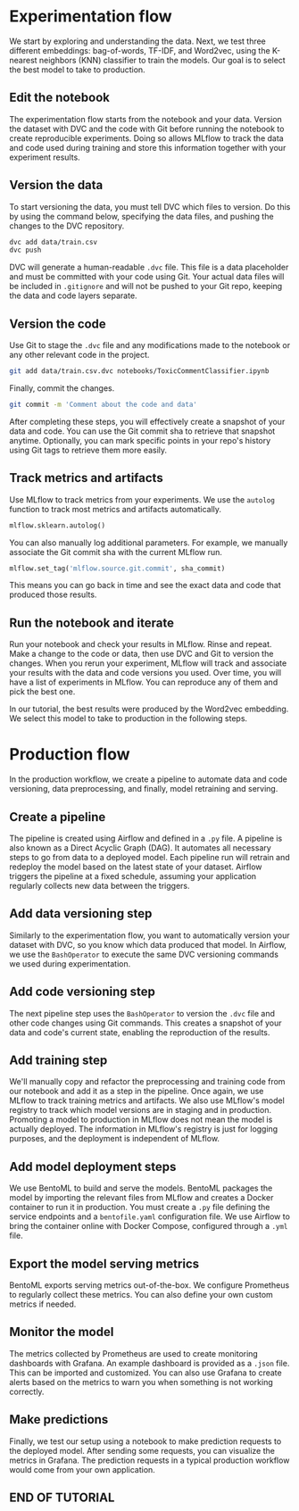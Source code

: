 # Experimentation flow

We start by exploring and understanding the data. Next, we test three different embeddings: bag-of-words, TF-IDF, and Word2vec, using the K-nearest neighbors (KNN) classifier to train the models. Our goal is to select the best model to take to production.

## Edit the notebook

The experimentation flow starts from the notebook and your data. Version the dataset with DVC and the code with Git before running the notebook to create reproducible experiments. Doing so allows MLflow to track the data and code used during training and store this information together with your experiment results.

## Version the data

To start versioning the data, you must tell DVC which files to version. Do this by using the command below, specifying the data files, and pushing the changes to the DVC repository.

```bash
dvc add data/train.csv
dvc push
```

DVC will generate a human-readable `.dvc` file. This file is a data placeholder and must be committed with your code using Git. Your actual data files will be included in `.gitignore` and will not be pushed to your Git repo, keeping the data and code layers separate.

## Version the code

Use Git to stage the `.dvc` file and any modifications made to the notebook or any other relevant code in the project.

```bash
git add data/train.csv.dvc notebooks/ToxicCommentClassifier.ipynb
```

Finally, commit the changes.

```bash
git commit -m 'Comment about the code and data'
```

After completing these steps, you will effectively create a snapshot of your data and code. You can use the Git commit sha to retrieve that snapshot anytime. Optionally, you can mark specific points in your repo's history using Git tags to retrieve them more easily.

## Track metrics and artifacts

Use MLflow to track metrics from your experiments. We use the `autolog` function to track most metrics and artifacts automatically.

```python
mlflow.sklearn.autolog()
```

You can also manually log additional parameters. For example, we manually associate the Git commit sha with the current MLflow run.

```python
mlflow.set_tag('mlflow.source.git.commit', sha_commit)
```

This means you can go back in time and see the exact data and code that produced those results.

## Run the notebook and iterate

Run your notebook and check your results in MLflow. Rinse and repeat. Make a change to the code or data, then use DVC and Git to version the changes. When you rerun your experiment, MLflow will track and associate your results with the data and code versions you used. Over time, you will have a list of experiments in MLflow. You can reproduce any of them and pick the best one.

In our tutorial, the best results were produced by the Word2vec embedding. We select this model to take to production in the following steps.

# Production flow

In the production workflow, we create a pipeline to automate data and code versioning, data preprocessing, and finally, model retraining and serving.

## Create a pipeline

The pipeline is created using Airflow and defined in a `.py` file. A pipeline is also known as a Direct Acyclic Graph (DAG). It automates all necessary steps to go from data to a deployed model. Each pipeline run will retrain and redeploy the model based on the latest state of your dataset. Airflow triggers the pipeline at a fixed schedule, assuming your application regularly collects new data between the triggers.

## Add data versioning step

Similarly to the experimentation flow, you want to automatically version your dataset with DVC, so you know which data produced that model. In Airflow, we use the `BashOperator` to execute the same DVC versioning commands we used during experimentation.

## Add code versioning step

The next pipeline step uses the `BashOperator` to version the `.dvc` file and other code changes using Git commands. This creates a snapshot of your data and code's current state, enabling the reproduction of the results.

## Add training step

We'll manually copy and refactor the preprocessing and training code from our notebook and add it as a step in the pipeline. Once again, we use MLflow to track training metrics and artifacts. We also use MLflow's model registry to track which model versions are in staging and in production. Promoting a model to production in MLflow does not mean the model is actually deployed. The information in MLflow's registry is just for logging purposes, and the deployment is independent of MLflow.

## Add model deployment steps

We use BentoML to build and serve the models. BentoML packages the model by importing the relevant files from MLflow and creates a Docker container to run it in production. You must create a `.py` file defining the service endpoints and a `bentofile.yaml` configuration file. We use Airflow to bring the container online with Docker Compose, configured through a `.yml` file.

## Export the model serving metrics

BentoML exports serving metrics out-of-the-box. We configure Prometheus to regularly collect these metrics. You can also define your own custom metrics if needed.

## Monitor the model

The metrics collected by Prometheus are used to create monitoring dashboards with Grafana. An example dashboard is provided as a `.json` file. This can be imported and customized. You can also use Grafana to create alerts based on the metrics to warn you when something is not working correctly.

## Make predictions

Finally, we test our setup using a notebook to make prediction requests to the deployed model. After sending some requests, you can visualize the metrics in Grafana. The prediction requests in a typical production workflow would come from your own application.

## END OF TUTORIAL